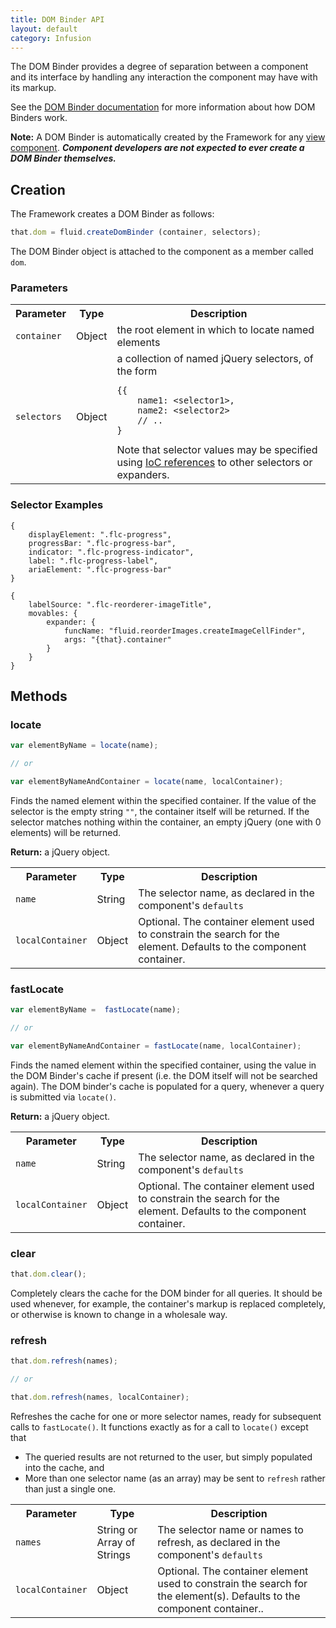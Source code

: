 ```yaml
---
title: DOM Binder API
layout: default
category: Infusion
---
```


The DOM Binder provides a degree of separation between a component and its interface by handling any interaction the
component may have with its markup.

See the [DOM Binder documentation](DOMBinder.md) for more information about how DOM Binders work.

<div class="infusion-docs-note">

<strong>Note:</strong> A DOM Binder is automatically created by the Framework for any
[view component](tutorial-gettingStartedWithInfusion/ViewComponents.md).  **_Component developers are not expected to
ever create a DOM Binder themselves._**
</div>

## Creation

The Framework creates a DOM Binder as follows:

```javascript
that.dom = fluid.createDomBinder (container, selectors);
```

The DOM Binder object is attached to the component as a member called `dom`.

### Parameters

<table>
    <tr>
        <th>Parameter</th>
        <th>Type</th>
        <th>Description</th>
    </tr>
    <tr>
        <td><code>container</code></td>
        <td>Object</td>
        <td>the root element in which to locate named elements</td>
    </tr>
    <tr>
        <td><code>selectors</code></td>
        <td>Object</td>
        <td>
            a collection of named jQuery selectors, of the form
            <pre class="highlight"><code class="hljs javascript">{{
    name1: &lt;selector1&gt;,
    name2: &lt;selector2&gt;
    // ..
}</code></pre>
            Note that selector values may be specified using <a href="IoCReferences.md">IoC references</a> to other
            selectors or expanders.
        </td>
    </tr>
</table>

### Selector Examples

```json5
{
    displayElement: ".flc-progress",
    progressBar: ".flc-progress-bar",
    indicator: ".flc-progress-indicator",
    label: ".flc-progress-label",
    ariaElement: ".flc-progress-bar"
}
```

```json5
{
    labelSource: ".flc-reorderer-imageTitle",
    movables: {
        expander: {
            funcName: "fluid.reorderImages.createImageCellFinder",
            args: "{that}.container"
        }
    }
}
```

## Methods

### locate

```javascript
var elementByName = locate(name);

// or

var elementByNameAndContainer = locate(name, localContainer);
```

Finds the named element within the specified container. If the value of the selector is the empty string `""`, the
container itself will be returned. If the selector matches nothing within the container, an empty jQuery (one with 0
elements) will be returned.

**Return:** a jQuery object.

<table>
    <tr>
        <th>Parameter</th>
        <th>Type</th>
        <th>Description</th>
    </tr>
    <tr>
        <td><code>name</code></td>
        <td>String</td>
        <td>The selector name, as declared in the component's <code>defaults</code></td>
    </tr>
    <tr>
        <td><code>localContainer</code></td>
        <td>Object</td>
        <td>
            Optional. The container element used to constrain the search for the element. Defaults to the component
            container.
        </td>
    </tr>
</table>

### fastLocate

```javascript
var elementByName =  fastLocate(name);

// or

var elementByNameAndContainer = fastLocate(name, localContainer);
```

Finds the named element within the specified container, using the value in the DOM Binder's cache if present (i.e. the
DOM itself will not be searched again). The DOM binder's cache is populated for a query, whenever a query is submitted
via `locate()`.

**Return:** a jQuery object.

<table>
    <tr>
        <th>Parameter</th>
        <th>Type</th>
        <th>Description</th>
    </tr>
    <tr>
        <td><code>name</code></td>
        <td>String</td>
        <td>The selector name, as declared in the component's <code>defaults</code></td>
    </tr>
    <tr>
        <td><code>localContainer</code></td>
        <td>Object</td>
        <td>
            Optional. The container element used to constrain the search for the element. Defaults to the component
            container.
        </td>
    </tr>
</table>

### clear

```javascript
that.dom.clear();
```

Completely clears the cache for the DOM binder for all queries. It should be used whenever, for example, the container's
markup is replaced completely, or otherwise is known to change in a wholesale way.

### refresh

```javascript
that.dom.refresh(names);

// or

that.dom.refresh(names, localContainer);
```

Refreshes the cache for one or more selector names, ready for subsequent calls to `fastLocate()`. It functions exactly
as for a call to `locate()` except that

* The queried results are not returned to the user, but simply populated into the cache, and
* More than one selector name (as an array) may be sent to `refresh` rather than just a single one.

<table>
    <tr>
        <th>Parameter</th>
        <th>Type</th>
        <th>Description</th>
    </tr>
    <tr>
        <td><code>names</code></td>
        <td>String or Array of Strings</td>
        <td>The selector name or names to refresh, as declared in the component's <code>defaults</code></td>
    </tr>
    <tr>
        <td><code>localContainer</code></td>
        <td>Object</td>
        <td>
            Optional. The container element used to constrain the search for the element(s). Defaults to the component
            container..
        </td>
    </tr>
</table>
